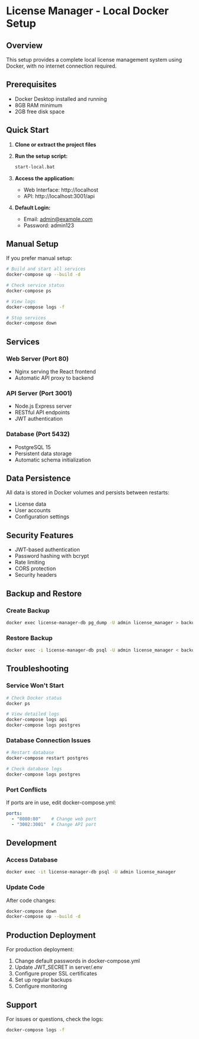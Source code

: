 
# License Manager - Local Docker Setup

## Overview
This setup provides a complete local license management system using Docker, with no internet connection required.

## Prerequisites
- Docker Desktop installed and running
- 8GB RAM minimum
- 2GB free disk space

## Quick Start

1. **Clone or extract the project files**
2. **Run the setup script:**
   ```bash
   start-local.bat
   ```

3. **Access the application:**
   - Web Interface: http://localhost
   - API: http://localhost:3001/api

4. **Default Login:**
   - Email: admin@example.com
   - Password: admin123

## Manual Setup

If you prefer manual setup:

```bash
# Build and start all services
docker-compose up --build -d

# Check service status
docker-compose ps

# View logs
docker-compose logs -f

# Stop services
docker-compose down
```

## Services

### Web Server (Port 80)
- Nginx serving the React frontend
- Automatic API proxy to backend

### API Server (Port 3001)
- Node.js Express server
- RESTful API endpoints
- JWT authentication

### Database (Port 5432)
- PostgreSQL 15
- Persistent data storage
- Automatic schema initialization

## Data Persistence

All data is stored in Docker volumes and persists between restarts:
- License data
- User accounts
- Configuration settings

## Security Features

- JWT-based authentication
- Password hashing with bcrypt
- Rate limiting
- CORS protection
- Security headers

## Backup and Restore

### Create Backup
```bash
docker exec license-manager-db pg_dump -U admin license_manager > backup.sql
```

### Restore Backup
```bash
docker exec -i license-manager-db psql -U admin license_manager < backup.sql
```

## Troubleshooting

### Service Won't Start
```bash
# Check Docker status
docker ps

# View detailed logs
docker-compose logs api
docker-compose logs postgres
```

### Database Connection Issues
```bash
# Restart database
docker-compose restart postgres

# Check database logs
docker-compose logs postgres
```

### Port Conflicts
If ports are in use, edit docker-compose.yml:
```yaml
ports:
  - "8080:80"    # Change web port
  - "3002:3001"  # Change API port
```

## Development

### Access Database
```bash
docker exec -it license-manager-db psql -U admin license_manager
```

### Update Code
After code changes:
```bash
docker-compose down
docker-compose up --build -d
```

## Production Deployment

For production deployment:
1. Change default passwords in docker-compose.yml
2. Update JWT_SECRET in server/.env
3. Configure proper SSL certificates
4. Set up regular backups
5. Configure monitoring

## Support

For issues or questions, check the logs:
```bash
docker-compose logs -f
```
